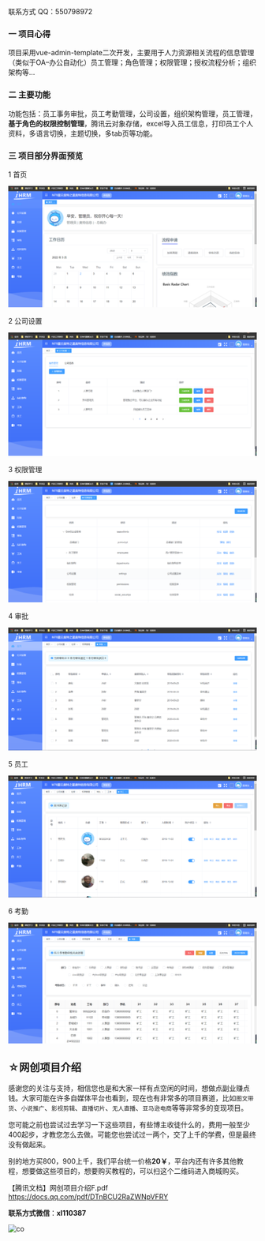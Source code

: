 联系方式 QQ：550798972

### 一 项目心得

  项目采用vue-admin-template二次开发，主要用于人力资源相关流程的信息管理（类似于OA–办公自动化）员工管理；角色管理；权限管理；授权流程分析；组织架构等… 

 

### 二 主要功能

  功能包括：员工事务审批，员工考勤管理，公司设置，组织架构管理，员工管理，**基于角色的权限控制管理**，腾讯云对象存储，excel导入员工信息，打印员工个人资料，多语言切换，主题切换，多tab页等功能。



### 三 项目部分界面预览

1 首页

![](./readmeImg/首页.png)



2 公司设置

![](./readmeImg/公司设置.png)



3 权限管理

![](./readmeImg/权限管理.png)



4 审批

![](./readmeImg/审批.png)

5 员工

![](./readmeImg/员工.png)

6 考勤

![](./readmeImg/考勤.png)
## ☆网创项目介绍

  感谢您的关注与支持，相信您也是和大家一样有点空闲的时间，想做点副业赚点钱。大家可能在许多自媒体平台也看到，现在也有非常多的项目赛道，比如`图文带货`、`小说推广`、`影视剪辑`、`直播切片`、`无人直播`、`亚马逊电商`等等非常多的变现项目。

  您可能之前也尝试过去学习一下这些项目，有些博主收徒什么的，费用一般至少400起步，才教您怎么去做。可能您也尝试过一两个，交了上千的学费，但是最终没有做起来。

别的地方买800，900上千，我们平台统一价格**20￥**，平台内还有许多其他教程，想要做这些项目的，想要购买教程的，可以扫这个二维码进入商城购买。

【腾讯文档】网创项目介绍F.pdf
https://docs.qq.com/pdf/DTnBCU2RaZWNpVFRY

**联系方式微信**：**xl110387**

![co](https://lyqblog.oss-cn-beijing.aliyuncs.com/icon.png)


